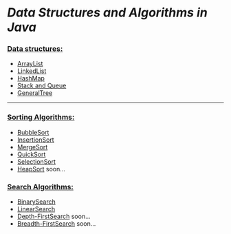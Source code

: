 # ***Data Structures and Algorithms in Java***

### [Data structures:](src/DataStructures)
- [ArrayList](src/DataStructures/ArrayList)
- [LinkedList](src/DataStructures/LinkedList)
- [HashMap](src/DataStructures/HashMap)
- [Stack and Queue](src/DataStructures/StackAndQueue)
- [GeneralTree](src/DataStructures/GeneralTree)
---
### [Sorting Algorithms:](src/Algorithms/Sort)
- [BubbleSort](src/Algorithms/Sort/BubbleSort)
- [InsertionSort](src/Algorithms/Sort/InsertionSort)
- [MergeSort](src/Algorithms/Sort/MergeSort)
- [QuickSort](src/Algorithms/Sort/QuickSort)
- [SelectionSort](src/Algorithms/Sort/SelectionSort)
- [HeapSort](src/Algorithms/Sort/HeapSort) soon...
### [Search Algorithms:](src/Algorithms/Search)
- [BinarySearch](src/Algorithms/Search/BinarySearch)
- [LinearSearch](src/Algorithms/Search/LinearSearch)
- [Depth-FirstSearch](src/Algorithms/Search/DepthFirstSearch) soon...
- [Breadth-FirstSearch](src/Algorithms/Search/BreadthFirstSearch) soon...
